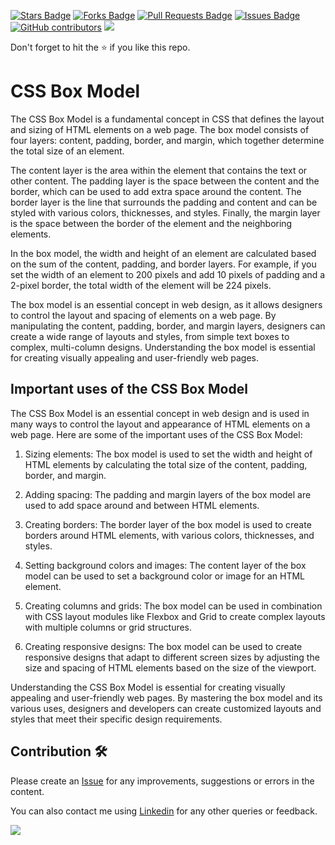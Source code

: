 <a href="https://github.com/drshahizan/learn-php/stargazers"><img src="https://img.shields.io/github/stars/drshahizan/learn-php" alt="Stars Badge"/></a>
<a href="https://github.com/drshahizan/learn-php/network/members"><img src="https://img.shields.io/github/forks/drshahizan/learn-php" alt="Forks Badge"/></a>
<a href="https://github.com/drshahizan/learn-php/pulls"><img src="https://img.shields.io/github/issues-pr/drshahizan/learn-php" alt="Pull Requests Badge"/></a>
<a href="https://github.com/drshahizan/learn-php/issues"><img src="https://img.shields.io/github/issues/drshahizan/learn-php" alt="Issues Badge"/></a>
<a href="https://github.com/drshahizan/learn-php/graphs/contributors"><img alt="GitHub contributors" src="https://img.shields.io/github/contributors/drshahizan/learn-php?color=2b9348"></a>
![](https://visitor-badge.glitch.me/badge?page_id=drshahizan/learn-php)

Don't forget to hit the :star: if you like this repo.
# CSS Box Model 

The CSS Box Model is a fundamental concept in CSS that defines the layout and sizing of HTML elements on a web page. The box model consists of four layers: content, padding, border, and margin, which together determine the total size of an element.

The content layer is the area within the element that contains the text or other content. The padding layer is the space between the content and the border, which can be used to add extra space around the content. The border layer is the line that surrounds the padding and content and can be styled with various colors, thicknesses, and styles. Finally, the margin layer is the space between the border of the element and the neighboring elements.

In the box model, the width and height of an element are calculated based on the sum of the content, padding, and border layers. For example, if you set the width of an element to 200 pixels and add 10 pixels of padding and a 2-pixel border, the total width of the element will be 224 pixels.

The box model is an essential concept in web design, as it allows designers to control the layout and spacing of elements on a web page. By manipulating the content, padding, border, and margin layers, designers can create a wide range of layouts and styles, from simple text boxes to complex, multi-column designs. Understanding the box model is essential for creating visually appealing and user-friendly web pages.

## Important uses of the CSS Box Model
The CSS Box Model is an essential concept in web design and is used in many ways to control the layout and appearance of HTML elements on a web page. Here are some of the important uses of the CSS Box Model:

1. Sizing elements: The box model is used to set the width and height of HTML elements by calculating the total size of the content, padding, border, and margin.

2. Adding spacing: The padding and margin layers of the box model are used to add space around and between HTML elements.

3. Creating borders: The border layer of the box model is used to create borders around HTML elements, with various colors, thicknesses, and styles.

4. Setting background colors and images: The content layer of the box model can be used to set a background color or image for an HTML element.

5. Creating columns and grids: The box model can be used in combination with CSS layout modules like Flexbox and Grid to create complex layouts with multiple columns or grid structures.

6. Creating responsive designs: The box model can be used to create responsive designs that adapt to different screen sizes by adjusting the size and spacing of HTML elements based on the size of the viewport.

Understanding the CSS Box Model is essential for creating visually appealing and user-friendly web pages. By mastering the box model and its various uses, designers and developers can create customized layouts and styles that meet their specific design requirements.

## Contribution 🛠️
Please create an [Issue](https://github.com/drshahizan/learn-php/issues) for any improvements, suggestions or errors in the content.

You can also contact me using [Linkedin](https://www.linkedin.com/in/drshahizan/) for any other queries or feedback.

![](https://visitor-badge.glitch.me/badge?page_id=drshahizan)

